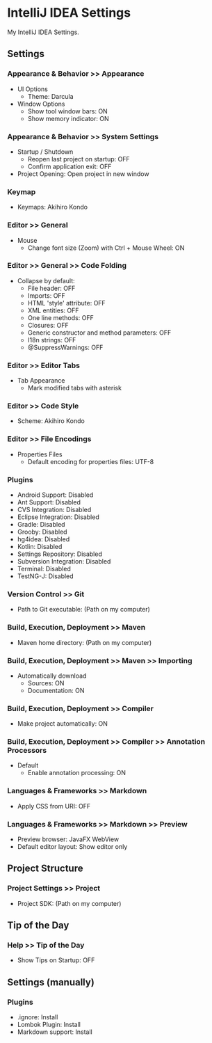 IntelliJ IDEA Settings
======================

My IntelliJ IDEA Settings.  

Settings
--------

### Appearance & Behavior >> Appearance

* UI Options
    * Theme: Darcula
* Window Options
    * Show tool window bars: ON
    * Show memory indicator: ON

### Appearance & Behavior >> System Settings

* Startup / Shutdown
    * Reopen last project on startup: OFF
    * Confirm application exit: OFF
* Project Opening: Open project in new window

### Keymap

* Keymaps: Akihiro Kondo

### Editor >> General

* Mouse
    * Change font size (Zoom) with Ctrl + Mouse Wheel: ON

### Editor >> General >> Code Folding

* Collapse by default:
    * File header: OFF
    * Imports: OFF
    * HTML 'style' attribute: OFF
    * XML entities: OFF
    * One line methods: OFF
    * Closures: OFF
    * Generic constructor and method parameters: OFF
    * I18n strings: OFF
    * @SuppressWarnings: OFF

### Editor >> Editor Tabs

* Tab Appearance
    * Mark modified tabs with asterisk

### Editor >> Code Style

* Scheme: Akihiro Kondo

### Editor >> File Encodings

* Properties Files
    * Default encoding for properties files: UTF-8

### Plugins

* Android Support: Disabled
* Ant Support: Disabled
* CVS Integration: Disabled
* Eclipse Integration: Disabled
* Gradle: Disabled
* Grooby: Disabled
* hg4idea: Disabled
* Kotlin: Disabled
* Settings Repository: Disabled
* Subversion Integration: Disabled
* Terminal: Disabled
* TestNG-J: Disabled

### Version Control >> Git

* Path to Git executable: (Path on my computer)

### Build, Execution, Deployment >> Maven

* Maven home directory: (Path on my computer)

### Build, Execution, Deployment >> Maven >> Importing

* Automatically download
    * Sources: ON
    * Documentation: ON

### Build, Execution, Deployment >> Compiler

* Make project automatically: ON

### Build, Execution, Deployment >> Compiler >> Annotation Processors

* Default
    * Enable annotation processing: ON

### Languages & Frameworks >> Markdown

* Apply CSS from URI: OFF

### Languages & Frameworks >> Markdown >> Preview

* Preview browser: JavaFX WebView
* Default editor layout: Show editor only

Project Structure
-----------------

### Project Settings >> Project

* Project SDK: (Path on my computer)

Tip of the Day
--------------

### Help >> Tip of the Day

* Show Tips on Startup: OFF

Settings (manually)
-------------------

### Plugins

* .ignore: Install
* Lombok Plugin: Install
* Markdown support: Install
